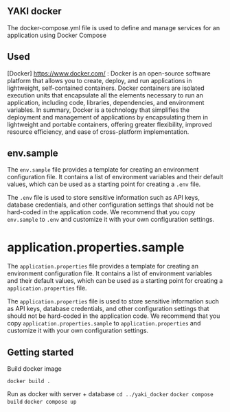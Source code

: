 ## YAKI docker

The docker-compose.yml file is used to define and manage services for an application using Docker Compose

## Used

[Docker] https://www.docker.com/ : Docker is an open-source software platform that allows you to create, deploy, and run applications in lightweight, self-contained containers. Docker containers are isolated execution units that encapsulate all the elements necessary to run an application, including code, libraries, dependencies, and environment variables. In summary, Docker is a technology that simplifies the deployment and management of applications by encapsulating them in lightweight and portable containers, offering greater flexibility, improved resource efficiency, and ease of cross-platform implementation.

## env.sample

The `env.sample` file provides a template for creating an environment configuration file. It contains a list of environment variables and their default values, which can be used as a starting point for creating a `.env` file.

The `.env` file is used to store sensitive information such as API keys, database credentials, and other configuration settings that should not be hard-coded in the application code. We recommend that you copy `env.sample` to `.env` and customize it with your own configuration settings.


# application.properties.sample

The `application.properties` file provides a template for creating an environment configuration file. It contains a list of environment variables and their default values, which can be used as a starting point for creating a `application.properties` file.

The `application.properties` file is used to store sensitive information such as API keys, database credentials, and other configuration settings that should not be hard-coded in the application code. We recommend that you copy `application.properties.sample` to `application.properties` and customize it with your own configuration settings.

## Getting started

Build docker image

`docker build .`

Run as docker with server + database
`cd ../yaki_docker`
`docker compose build`
`docker compose up`